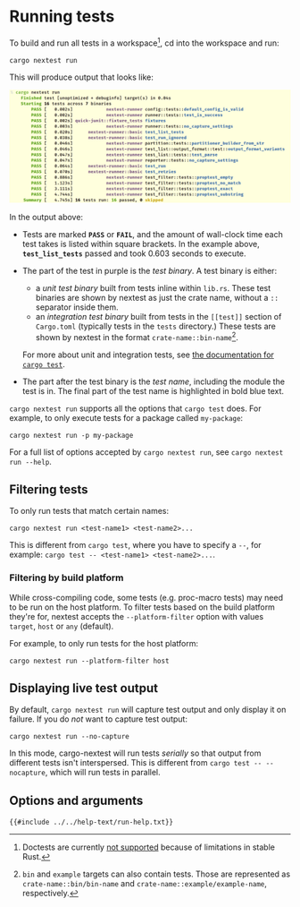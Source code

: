 # Running tests

To build and run all tests in a workspace[^doctest], cd into the workspace and run:

```
cargo nextest run
```

This will produce output that looks like:

![Output of cargo nextest run](../static/nextest-run.png)

In the output above:
* Tests are marked **`PASS`** or **`FAIL`**, and the amount of wall-clock time each test takes is listed within square brackets. In the example above, **`test_list_tests`** passed and took 0.603 seconds to execute.
* The part of the test in purple is the *test binary*. A test binary is either:
  * a *unit test binary* built from tests inline within `lib.rs`. These test binaries are shown by nextest as just the crate name, without a `::` separator inside them.
  * an *integration test binary* built from tests in the `[[test]]` section of `Cargo.toml` (typically tests in the `tests` directory.) These tests are shown by nextest in the format `crate-name::bin-name`[^bin-example].

  For more about unit and integration tests, see [the documentation for `cargo test`](https://doc.rust-lang.org/cargo/commands/cargo-test.html).
* The part after the test binary is the *test name*, including the module the test is in. The final part of the test name is highlighted in bold blue text.

`cargo nextest run` supports all the options that `cargo test` does. For example, to only execute tests for a package called `my-package`:

```
cargo nextest run -p my-package
```

For a full list of options accepted by `cargo nextest run`, see `cargo nextest run --help`.

[^bin-example]: `bin` and `example` targets can also contain tests. Those are represented as `crate-name::bin/bin-name` and `crate-name::example/example-name`, respectively.

## Filtering tests

To only run tests that match certain names:

```
cargo nextest run <test-name1> <test-name2>...
```

This is different from `cargo test`, where you have to specify a `--`, for example: `cargo test -- <test-name1> <test-name2>...`.

### Filtering by build platform

While cross-compiling code, some tests (e.g. proc-macro tests) may need to be run on the host platform. To filter tests based on the build platform they're for, nextest accepts the `--platform-filter` option with values `target`, `host` or `any` (default).

For example, to only run tests for the host platform:

```
cargo nextest run --platform-filter host
```

## Displaying live test output

By default, `cargo nextest run` will capture test output and only display it on failure. If you do *not* want to capture test output:

```
cargo nextest run --no-capture
```

In this mode, cargo-nextest will run tests *serially* so that output from different tests isn't interspersed. This is different from `cargo test -- --nocapture`, which will run tests in parallel.

[^doctest]: Doctests are currently [not supported](https://github.com/nextest-rs/nextest/issues/16) because of limitations in stable Rust.

## Options and arguments

```
{{#include ../../help-text/run-help.txt}}
```
